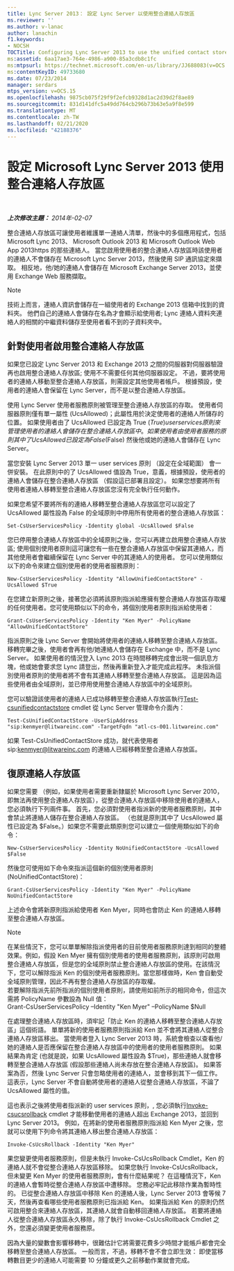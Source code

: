 ```yaml
---
title: Lync Server 2013： 設定 Lync Server 以使用整合連絡人存放區
ms.reviewer: ''
ms.author: v-lanac
author: lanachin
f1.keywords:
- NOCSH
TOCTitle: Configuring Lync Server 2013 to use the unified contact store
ms:assetid: 6aa17ae3-764e-4986-a900-85a3cdb8c1fc
ms:mtpsurl: https://technet.microsoft.com/en-us/library/JJ688083(v=OCS.15)
ms:contentKeyID: 49733680
ms.date: 07/23/2014
manager: serdars
mtps_version: v=OCS.15
ms.openlocfilehash: 9875cb075f29f9f2efcb9328d1ac2d39d2f8ae89
ms.sourcegitcommit: 831d141dfc5a49dd764cb296b73b63e5a9f8e599
ms.translationtype: MT
ms.contentlocale: zh-TW
ms.lasthandoff: 02/21/2020
ms.locfileid: "42188376"
---
```

<div data-xmlns="http://www.w3.org/1999/xhtml">

<div class="topic" data-xmlns="http://www.w3.org/1999/xhtml" data-msxsl="urn:schemas-microsoft-com:xslt" data-cs="https://msdn.microsoft.com/">

<div data-asp="https://msdn2.microsoft.com/asp">

# <a name="configuring-microsoft-lync-server-2013-to-use-the-unified-contact-store"></a>設定 Microsoft Lync Server 2013 使用整合連絡人存放區

</div>

<div id="mainSection">

<div id="mainBody">

<span> </span>

_**上次修改主題：** 2014年-02-07_

整合連絡人存放區可讓使用者維護單一連絡人清單，然後中的多個應用程式，包括 Microsoft Lync 2013、 Microsoft Outlook 2013 和 Microsoft Outlook Web App 2013https 的那些連絡人。 當您啟用使用者的整合連絡人存放區時該使用者的連絡人不會儲存在 Microsoft Lync Server 2013，然後使用 SIP 通訊協定來擷取。 相反地，他/她的連絡人會儲存在 Microsoft Exchange Server 2013，並使用 Exchange Web 服務擷取。

<div>


> [!NOTE]  
> 技術上而言，連絡人資訊會儲存在一組使用者的 Exchange 2013 信箱中找到的資料夾。 他們自己的連絡人會儲存在名為才會顯示給使用者; Lync 連絡人資料夾連絡人的相關的中繼資料儲存至使用者看不到的子資料夾中。



</div>

<div>

## <a name="enabling-the-unified-contact-store-for-a-user"></a>針對使用者啟用整合連絡人存放區

如果您已設定 Lync Server 2013 和 Exchange 2013 之間的伺服器對伺服器驗證再也啟用整合連絡人存放區; 使用不不需要任何其他伺服器設定。 不過，要將使用者的連絡人移動至整合連絡人存放區，則需設定其他使用者帳戶。 根據預設，使用者的連絡人會保留在 Lync Server，而不是以整合連絡人存放區。

使用 Lync Server 使用者服務原則被管理至整合連絡人存放區的存取。 使用者伺服器原則僅有單一屬性 (UcsAllowed)；此屬性用於決定使用者的連絡人所儲存的位置。 如果使用者由了 UcsAllowed 已設定為 True ($True) user services 原則來管理使用者的連絡人會儲存在整合連絡人存放區中。 如果使用者由使用者服務的原則其中了 UcsAllowed 已設定為 False ($False) 然後他或她的連絡人會儲存在 Lync Server。

當您安裝 Lync Server 2013 單一 user services 原則 （設定在全域範圍） 會一併安裝。 在此原則中的了 UcsAllowed 值設為 True，意義，根據預設，使用者的連絡人會儲存在整合連絡人存放區 （假設這已部署且設定）。 如果您想要將所有使用者連絡人移轉至整合連絡人存放區您沒有完全執行任何動作。

如果您希望不要將所有的連絡人移轉至整合連絡人存放區您可以設定了 UcsAllowed 屬性設為 False 的全域原則中停用所有使用者的整合連絡人存放區：

    Set-CsUserServicesPolicy -Identity global -UcsAllowed $False

您已停用整合連絡人存放區中的全域原則之後，您可以再建立啟用整合連絡人存放區; 使用個別使用者原則這可讓您有一些在整合連絡人存放區中保留其連絡人，而其他使用者會繼續保留在 Lync Server 中的其連絡人的使用者。 您可以使用類似以下的命令來建立個別使用者的使用者服務原則：

    New-CsUserServicesPolicy -Identity "AllowUnifiedContactStore" -UcsAllowed $True

在您建立新原則之後，接著您必須將該原則指派給應擁有整合連絡人存放區存取權的任何使用者。您可使用類似以下的命令，將個別使用者原則指派給使用者：

    Grant-CsUserServicesPolicy -Identity "Ken Myer" -PolicyName "AllowUnifiedContactStore"

指派原則之後 Lync Server 會開始將使用者的連絡人移轉至整合連絡人存放區。 移轉完畢之後，使用者會再有他/她連絡人會儲存在 Exchange 中，而不是 Lync Server。 如果使用者的情況登入 Lync 2013 在時間移轉完成會出現一個訊息方塊，他或她會要求您 Lync 請登出，然後再重新登入才能完成此程序。 未指派個別使用者原則的使用者將不會有其連絡人移轉至整合連絡人存放區。 這是因為這些使用者由全域原則，並已停用使用整合連絡人存放區中的全域原則。

您可以驗證該使用者的連絡人已成功移轉至整合連絡人存放區執行[Test-csunifiedcontactstore](https://docs.microsoft.com/powershell/module/skype/Test-CsUnifiedContactStore) cmdlet 從 Lync Server 管理命令介面內：

    Test-CsUnifiedContactStore -UserSipAddress "sip:kenmyer@litwareinc.com" -TargetFqdn "atl-cs-001.litwareinc.com"

如果 Test-CsUnifiedContactStore 成功，就代表使用者 sip:kenmyer@litwareinc.com 的連絡人已經移轉至整合連絡人存放區。

</div>

<div>

## <a name="rolling-back-the-unified-contact-store"></a>復原連絡人存放區

如果您需要 （例如，如果使用者需要重新隸屬於 Microsoft Lync Server 2010，即無法再使用整合連絡人存放區），從整合連絡人存放區中移除使用者的連絡人，您必須執行下列兩件事。 首先，您必須對使用者指派新的使用者服務原則，其中會禁止將連絡人儲存在整合連絡人存放區。 （也就是原則其中了 UcsAllowed 屬性已設定為 $False。）如果您不需要此類原則您可以建立一個使用類似如下的命令：

    New-CsUserServicesPolicy -Identity NoUnifiedContactStore -UcsAllowed $False

然後您可使用如下命令來指派這個新的個別使用者原則 (NoUnifiedContactStore)：

    Grant-CsUserServicesPolicy -Identity "Ken Myer" -PolicyName NoUnifiedContactStore

上述命令會將新原則指派給使用者 Ken Myer，同時也會防止 Ken 的連絡人移轉至整合連絡人存放區。

<div>


> [!NOTE]  
> 在某些情況下，您可以單單解除指派使用者的目前使用者服務原則達到相同的整體效果。例如，假設 Ken Myer 擁有個別使用者的使用者服務原則，該原則可啟用整合連絡人存放區，但是您的全域原則禁止整合連絡人存放區的使用。在該情況下，您可以解除指派 Ken 的個別使用者服務原則。當您那樣做時，Ken 會自動受全域原則管理，因此不再有整合連絡人存放區的存取權。<BR>若要解除指派先前所指派的個別使用者原則，請使用如前所示的相同命令，但這次需將 PolicyName 參數設為 Null 值：<BR>Grant-CsUserServicesPolicy –Identity "Ken Myer" –PolicyName $Null



</div>

在處理整合連絡人存放區時，須牢記「防止 Ken 的連絡人移轉至整合連絡人存放區」這個術語。 單單將新的使用者服務原則指派給 Ken 並不會將其連絡人從整合連絡人存放區移出。 當使用者登入 Lync Server 2013 時，系統會檢查以查看他/她的連絡人是否應保留在整合連絡人存放區中的使用者的使用者服務原則。 如果結果為肯定 (也就是說，如果 UcsAllowed 屬性設為 $True)，那些連絡人就會移轉至整合連絡人存放區 (假設那些連絡人尚未存放在整合連絡人存放區)。 如果答案為否，然後 Lync Server 只會忽略使用者的連絡人，並會移到其下一個工作。 這表示，Lync Server 不會自動將使用者的連絡人從整合連絡人存放區，不論了 UcsAllowed 屬性的值。

這也表示之後將使用者指派新的 user services 原則，, 您必須執行[Invoke-csucsrollback](https://docs.microsoft.com/powershell/module/skype/Invoke-CsUcsRollback) cmdlet 才能移動使用者的連絡人超出 Exchange 2013，並回到 Lync Server 2013。 例如，在將新的使用者服務原則指派給 Ken Myer 之後，您就可以使用下列命令將其連絡人移出整合連絡人存放區：

    Invoke-CsUcsRollback -Identity "Ken Myer"

果您變更使用者服務原則，但是未執行 Invoke-CsUcsRollback Cmdlet，Ken 的連絡人就不會從整合連絡人存放區移除。 如果您執行 Invoke-CsUcsRollback，但未變更 Ken Myer 的使用者服務原則，會有什麼結果呢？ 在這種情況下，Ken 的連絡人會暫時從整合連絡人存放區中遭移除。 您務必牢記此移除作業為暫時性的。 已從整合連絡人存放區中移除 Ken 的連絡人後，Lync Server 2013 會等候 7 天，然後再查看哪些使用者服務原則已指派給 Ken。 如果指派給 Ken 的原則仍然可啟用整合來連絡人存放區，其連絡人就會自動移回連絡人存放區。 若要將連絡人從整合連絡人存放區永久移除，除了執行 Invoke-CsUcsRollback Cmdlet 之外，您還必須變更使用者服務原。

因為大量的變數會影響移轉中，很難估計它將需要花費多少時間才能帳戶都會完全移轉至整合連絡人存放區。 一般而言，不過，移轉不會不會立即生效： 即使當移轉數目更少的連絡人可能需要 10 分鐘或更久之前移動作業就會完成。

</div>

</div>

<span> </span>

</div>

</div>

</div>

